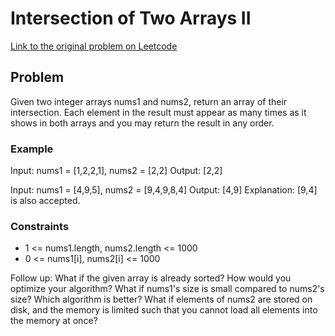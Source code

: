 # Intersection of Two Arrays II

[Link to the original problem on Leetcode](https://leetcode.com/problems/intersection-of-two-arrays-ii/)

## Problem

Given two integer arrays nums1 and nums2, return an array of their intersection. Each element in the result must appear as many times as it shows in both arrays and you may return the result in any order.

### Example

Input: nums1 = [1,2,2,1], nums2 = [2,2]
Output: [2,2]

Input: nums1 = [4,9,5], nums2 = [9,4,9,8,4]
Output: [4,9]
Explanation: [9,4] is also accepted.

### Constraints

- 1 <= nums1.length, nums2.length <= 1000
- 0 <= nums1[i], nums2[i] <= 1000
 

Follow up: 
What if the given array is already sorted? How would you optimize your algorithm?
What if nums1's size is small compared to nums2's size? Which algorithm is better?
What if elements of nums2 are stored on disk, and the memory is limited such that you cannot load all elements into the memory at once?
